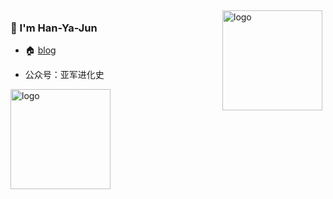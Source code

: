 <img src="https://github-readme-stats.vercel.app/api?username=Han-Ya-Jun&show_icons=true" alt="logo" height="160" align="right" style="margin: 5px; margin-bottom: 20px;" />

### :wave: I'm Han-Ya-Jun

- 🏠   [blog](https://hanyajun.com) 

- 公众号：亚军进化史
<img src="https://github-profile-trophy.vercel.app/?username=Han-Ya-Jun&theme=flat&column=7" alt="logo" height="160" align="center" style="margin: auto; margin-bottom: 20px;" />
